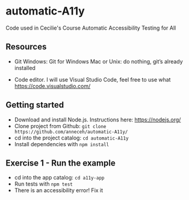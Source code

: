 # automatic-A11y
Code used in Cecilie's Course Automatic Accessibility Testing for All

## Resources ##
* Git
Windows: Git for Windows 
Mac or Unix: do nothing, git’s already installed

* Code editor.
I will use Visual Studio Code, feel free to use what
https://code.visualstudio.com/

## Getting started ##
* Download and install Node.js. Instructions here: https://nodejs.org/
* Clone project from Github: `git clone https://github.com/anneceh/automatic-A11y/`
* cd into the project catalog: `cd automatic-A11y`
* Install dependencies with `npm install`


## Exercise 1 - Run the example
* cd into the app catalog: `cd a11y-app`
* Run tests with `npm test`
* There is an accessibility error! Fix it